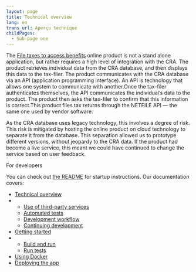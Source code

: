 ```yaml
---
layout: page
title: Technical overview
lang: en
trans_url: Aperçu technique
childPages:
  - Sub-page one
---
```

The [File taxes to access benefits](https://claim-tax-benefits.azurewebsites.net/start) online product is not a stand alone application, but rather requires a high level of integration with the CRA. The product retrieves individual data from the CRA database, and then displays this data to the tax-filer. The product communicates with the CRA database via an API (application programming interface). An API is technology that allows one system to communicate with another.Once the tax-filer authenticates themselves, the API communicates the individual’s data to the product. The product then asks the tax-filer to confirm that this information is correct.This product files tax returns through the NETFILE API — the same one used by vendor software.



As the CRA database uses legacy technology, this involves a degree of risk. This risk is mitigated by hosting the online product on cloud technology to separate it from the database. This separation allowed us to prototype different versions, without jeopardy to the CRA data. If the product had become a live service, this meant we could have continued to change the service based on user feedback.

For developers

You can check out [the README](https://github.com/cds-snc/cra-claim-tax-benefits#getting-started-npm) for startup instructions. Our documentation covers:

* [Technical overview](https://github.com/cds-snc/cra-claim-tax-benefits#technical-overview)
* * [Use of third-party services](https://github.com/cds-snc/cra-claim-tax-benefits#use-of-third-party-services)
  * [Automated tests](https://github.com/cds-snc/cra-claim-tax-benefits#automated-tests)
  * [Development workflow](https://github.com/cds-snc/cra-claim-tax-benefits#development-workflow)
  * [Continuing development](https://github.com/cds-snc/cra-claim-tax-benefits#continuing-development)
* [Getting started](https://github.com/cds-snc/cra-claim-tax-benefits#getting-started-npm)
* * [Build and run](https://github.com/cds-snc/cra-claim-tax-benefits#build-and-run)
  * [Run tests](https://github.com/cds-snc/cra-claim-tax-benefits#run-tests)
* [Using Docker](https://github.com/cds-snc/cra-claim-tax-benefits#using-docker)
* [Deploying the app](https://github.com/cds-snc/cra-claim-tax-benefits#deploying-the-app)